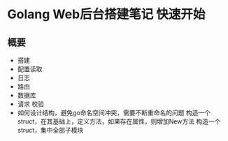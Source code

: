 # Golang Web后台搭建笔记 快速开始

## 概要

* 搭建
* 配置读取
* 日志
* 路由
* 数据库
* 请求 校验
* 如何设计结构，避免go命名空间冲突，需要不断重命名的问题
  构造一个struct，在其基础上，定义方法，如果存在属性，则增加New方法
  构造一个struct，集中全部子模块